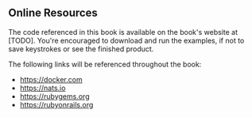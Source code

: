## Online Resources

The code referenced in this book is available on the book's website at [TODO]. You're encouraged to download and run the examples, if not to save keystrokes or see the finished product.

The following links will be referenced throughout the book:

* https://docker.com
* https://nats.io
* https://rubygems.org
* https://rubyonrails.org

